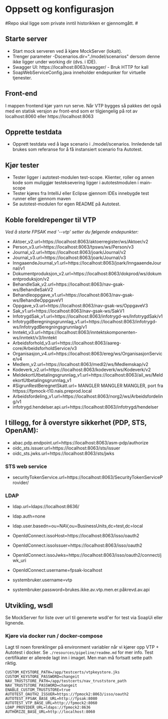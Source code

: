 Oppsett og konfigurasjon
====

#Repo skal ligge som private inntil historikken er gjennomgått. #

Starte server
----
* Start mock serveren ved å kjøre MockServer (lokalt).
* Trenger parameter -Dscenarios.dir="./model/scenarios" dersom denne ikke ligger under working dir (dvs. i IDE).
* Swagger UI: https://localhost:8063/swagger/ - Bruk HTTP for kall
* SoapWebServiceConfig.java inneholder endepunker for virtuelle tjenester.

Front-end
---
I mappen frontend kjør yarn run serve. Når VTP bygges så pakkes det også med en statisk versjon av front-end som er tilgjengelig på rot av localhost:8060 eller https://localhost:8063

Opprette testdata 
----
* Opprett testdata ved å lage scenario i ./model/scenarios. Innledende tall brukes som referanse for å få instansiert scenario fra Autotest. 

Kjør tester
----
* Tester ligger i autotest-modulen test-scope. Klienter, roller og annen kode som muliggjør testeksevering ligger i autotestmodulen i main-scope
* Tester kjøres fra IntelliJ eller Eclipse gjennom IDEs innebygde test runner eller gjennom maven 
* Se autotest-modulen for egen README på Autotest.


Koble foreldrepenger til VTP
------

*Ved å starte FPSAK med '--vtp' setter du følgende endepunkter:*


* Aktoer_v2.url=https://localhost:8063/aktoerregister/ws/Aktoer/v2
* Person_v3.url=https://localhost:8063/tpsws/ws/Person/v3
* Journal_v2.url=https://localhost:8063/joark/Journal/v2
* Journal_v3.url=https://localhost:8063/joark/Journal/v3
* InngaaendeJournal_v1.url=https://localhost:8063/joark/InngaaendeJournal/v1
* Dokumentproduksjon_v2.url=https://localhost:8063/dokprod/ws/dokumentproduksjon/v2
* BehandleSak_v2.url=https://localhost:8063/nav-gsak-ws/BehandleSakV2
* Behandleoppgave_v1.url=https://localhost:8063/nav-gsak-ws/BehandleOppgaveV1
* Oppgave_v3.url=https://localhost:8063/nav-gsak-ws/OppgaveV3
* Sak_v1.url=https://localhost:8063/nav-gsak-ws/SakV1
* InfotrygdSak_v1.url=https://localhost:8063/infotrygd-ws/InfotrygdSak/v1
* InfotrygdBeregningsgrunnlag_v1.url=https://localhost:8063/infotrygd-ws/InfotrygdBeregningsgrunnlag/v1
* Inntekt_v3.url=https://localhost:8063/inntektskomponenten-ws/inntekt/v3/Inntekt
* Arbeidsforhold_v3.url=https://localhost:8063/aareg-core/ArbeidsforholdService/v3
* Organisasjon_v4.url=https://localhost:8063/ereg/ws/OrganisasjonService/v4
* Medlem_v2.url=https://localhost:8063/medl2/ws/Medlemskap/v2
* Kodeverk_v2.url=https://localhost:8063/kodeverk/ws/Kodeverk/v2
* MeldekortUtbetalingsgrunnlag_v1.url=https://localhost:8063/ail_ws/MeldekortUtbetalingsgrunnlag_v1
* #SigrunRestBeregnetSkatt.url= MANGLER MANGLER MANGLER, port fra httpss://fpmock-t10.nais.preprod.local
* Arbeidsfordeling_v1.url=https://localhost:8063/norg2/ws/Arbeidsfordeling/v1
* infotrygd.hendelser.api.url=https://localhost:8063/infotrygd/hendelser

I tillegg, for å overstyre sikkerhet (PDP, STS, OpenAM):
---
* abac.pdp.endpoint.url=https://localhost:8063/asm-pdp/authorize
* oidc_sts.issuer.url=https://localhost:8063/sts/issuer
* oidc_sts.jwks.url=https://localhost:8063/sts/jwks

### STS web service
* securityTokenService.url=https://localhost:8063/SecurityTokenServiceProvider/

### LDAP
* ldap.url=ldaps://localhost:8636/
* ldap.auth=none
* ldap.user.basedn=ou\=NAV,ou\=BusinessUnits,dc\=test,dc\=local

* OpenIdConnect.issoHost=https://localhost:8063/isso/oauth2
* OpenIdConnect.issoIssuer=https://localhost:8063/isso/oauth2
* OpenIdConnect.issoJwks=https://localhost:8063/isso/oauth2/connect/jwk_uri
* OpenIdConnect.username=fpsak-localhost

* systembruker.username=vtp
* systembruker.password=brukes.ikke.av.vtp.men.er.påkrevd.av.api 

Utvikling, wsdl
----
Se MockServer for liste over url til genererte wsdl'er for test via SoapUi eller lignende.


### Kjøre via docker run / docker-compose
Lagt til noen forenklinger på environment variabler når vi kjører opp VTP + Autotest i docker. Se
`./resources/pipeline/readme.md` for mer info. Test certifikater er allerede lagt inn i imaget. Men man må
fortsatt sette path riktig.

```
CUSTOM_KEYSTORE_PATH=/app/testcerts/vtpkeystore.jks
CUSTOM_KEYSTORE_PASSWORD=changeit
NAV_TRUSTSTORE_PATH=/app/testcerts/nav_truststore_path
NAV_TRUSTSTORE_PASSWORD=changeit
ENABLE_CUSTOM_TRUSTSTORE=true
AUTOTEST_OAUTH2_ISSUER=https://fpmock2:8063/isso/oauth2
AUTOTEST_FPSAK_BASE_URL=http://fpsak:8080
AUTOTEST_VTP_BASE_URL=http://fpmock2:8060
LDAP_PROVIDER_URL=ldaps://fpmock2:8636
AUTHORIZE_BASE_URL=http://localhost:8060
```      

